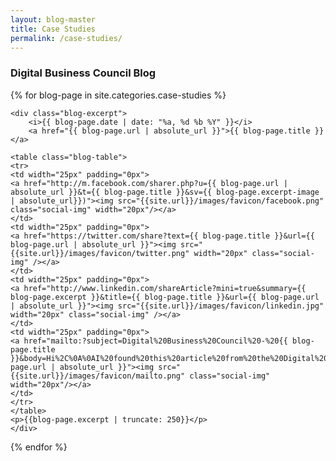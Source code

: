 ```yaml
---
layout: blog-master
title: Case Studies
permalink: /case-studies/
---
```


### Digital Business Council Blog

<div>
 {% for blog-page in site.categories.case-studies  %}

    <div class="blog-excerpt">
        <i>{{ blog-page.date | date: "%a, %d %b %Y" }}</i>
        <a href="{{ blog-page.url | absolute_url }}">{{ blog-page.title }}</a>
  
    <table class="blog-table">
    <tr>
    <td width="25px" padding="0px">
    <a href="http://m.facebook.com/sharer.php?u={{ blog-page.url | absolute_url }}&t={{ blog-page.title }}&sv={{ blog-page.excerpt-image | absolute_url}})"><img src="{{site.url}}/images/favicon/facebook.png" class="social-img" width="20px"/></a>
    </td>
    <td width="25px" padding="0px">
    <a href="https://twitter.com/share?text={{ blog-page.title }}&url={{ blog-page.url | absolute_url }}"><img src="{{site.url}}/images/favicon/twitter.png" width="20px" class="social-img" /></a>
    </td>
    <td width="25px" padding="0px">
    <a href="http://www.linkedin.com/shareArticle?mini=true&summary={{ blog-page.excerpt }}&title={{ blog-page.title }}&url={{ blog-page.url | absolute_url }}"><img src="{{site.url}}/images/favicon/linkedin.jpg" width="20px" class="social-img" /></a>
    </td>
    <td width="25px" padding="0px">
    <a href="mailto:?subject=Digital%20Business%20Council%20-%20{{ blog-page.title }}&body=Hi%2C%0A%0AI%20found%20this%20article%20from%20the%20Digital%20Business%20Council%20that%20I%20thought%20you%20might%20be%20interested%20in%3A%20%0A%0A{{blog-page.url | absolute_url }}"><img src="{{site.url}}/images/favicon/mailto.png" class="social-img" width="20px"/></a>
    </td>
    </tr>
    </table>
    <p>{{blog-page.excerpt | truncate: 250}}</p>
    </div>
  {% endfor %}
</div>
